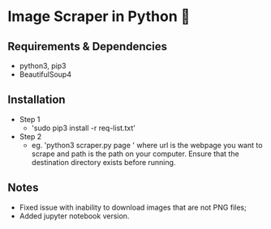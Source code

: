 # Image Scraper in Python 🐍

## Requirements & Dependencies
- python3, pip3
- BeautifulSoup4

## Installation
- Step 1
  - 'sudo pip3 install -r req-list.txt'
- Step 2
  - eg. 'python3 scraper.py page <url> <path>' where url is the webpage you want to scrape and path is the path on your computer. Ensure that the destination directory exists before running.


## Notes
- Fixed issue with inability to download images that are not PNG files;
- Added jupyter notebook version.
